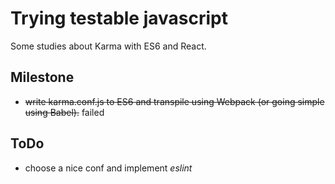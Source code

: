 # Trying testable javascript

Some studies about Karma with ES6 and React.

## Milestone

* ~~write karma.conf.js to ES6 and transpile using Webpack (or going simple using Babel).~~ failed

## ToDo

* choose a nice conf and implement *eslint*
